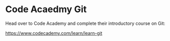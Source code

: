 # Code Acaedmy Git

Head over to Code Academy and complete their introductory course on Git:

https://www.codecademy.com/learn/learn-git

